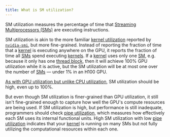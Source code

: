 ```yaml
---
title: What is SM utilization?
---
```


SM utilization measures the percentage of time that
[Streaming Multiprocessors (SMs)](/gpu-glossary/device-hardware/streaming-multiprocessor)
are executing instructions.

SM utilization is akin to the more familiar
[kernel utilization](https://modal.com/blog/gpu-utilization-guide) reported by
[`nvidia-smi`](/gpu-glossary/host-software/nvidia-smi), but more fine-grained.
Instead of reporting the fraction of time that a
[kernel](/gpu-glossary/device-software/kernel) is executing anywhere on the GPU,
it reports the fraction of time all
[SMs](/gpu-glossary/device-hardware/streaming-multiprocessor) spend executing
[kernels](/gpu-glossary/device-software/kernel). If a
[kernel](/gpu-glossary/device-software/kernel) uses only one
[SM](/gpu-glossary/device-hardware/streaming-multiprocessor), e.g. because it
only has one [thread block](/gpu-glossary/device-software/thread-block), then it
will achieve 100% GPU utilization while it is active, but the SM utilization
will be at most one over the number of
[SMs](/gpu-glossary/device-hardware/streaming-multiprocessor) — under 1% in an
H100 GPU.

[As with GPU utilization but unlike CPU utilization](https://modal.com/blog/gpu-utilization-guide),
SM utilization should be high, even up to 100%.

But even though SM utilization is finer-grained than GPU utilization, it still
isn't fine-grained enough to capture how well the GPU's compute resources are
being used. If SM utilization is high, but performance is still inadequate,
programmers should check
[pipe utilization](/gpu-glossary/perf/pipe-utilization), which measures how
effectively each SM uses its internal functional units. High SM utilization with
low [pipe utilization](/gpu-glossary/perf/pipe-utilization) indicates that your
[kernel](/gpu-glossary/device-software/kernel) is running on many SMs but not
fully utilizing the computational resources within each one.
